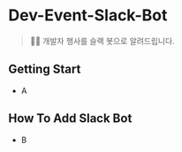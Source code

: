 # Dev-Event-Slack-Bot
> 🎉🎈 개발자 행사를 슬랙 봇으로 알려드립니다.


## Getting Start 

- A

## How To Add Slack Bot

- B


